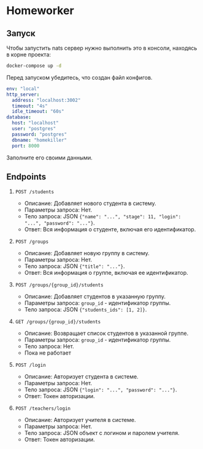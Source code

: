 # Homeworker
## Запуск
Чтобы запустить nats сервер нужно выполнить это в консоли, находясь в корне проекта:
```bash
docker-compose up -d
```
Перед запуском убедитесь, что создан файл конфигов.
```yaml
env: "local"
http_server:
  address: "localhost:3002"
  timeout: "4s"
  idle_timeout: "60s"
database:
  host: "localhost"
  user: "postgres"
  password: "postgres"
  dbname: "homekiller"
  port: 8000
```
Заполните его своими данными.
## Endpoints
1. `POST /students`
    - Описание: Добавляет нового студента в систему.
    - Параметры запроса: Нет.
    - Тело запроса: JSON `{"name": "...", "stage": 11, "login": "...", "password": "..."}`.
    - Ответ: Вся информация о студенте, включая его идентификатор.

2. `POST /groups`
    - Описание: Добавляет новую группу в систему.
    - Параметры запроса: Нет.
    - Тело запроса: JSON `{"title": "..."}`.
    - Ответ: Вся информация о группе, включая ее идентификатор.

3. `POST /groups/{group_id}/students`
    - Описание: Добавляет студентов в указанную группу.
    - Параметры запроса: `group_id` - идентификатор группы.
    - Тело запроса: JSON `{"students_ids": [1, 2]}`.

4. `GET /groups/{group_id}/students`
    - Описание: Возвращает список студентов в указанной группе.
    - Параметры запроса: `group_id` - идентификатор группы.
    - Тело запроса: Нет.
    - Пока не работает

5. `POST /login`
    - Описание: Авторизует студента в системе.
    - Параметры запроса: Нет.
    - Тело запроса: JSON `{"login": "...", "password": "..."}`.
    - Ответ: Токен авторизации.

6. `POST /teachers/login`
    - Описание: Авторизует учителя в системе.
    - Параметры запроса: Нет.
    - Тело запроса: JSON объект с логином и паролем учителя.
    - Ответ: Токен авторизации.

